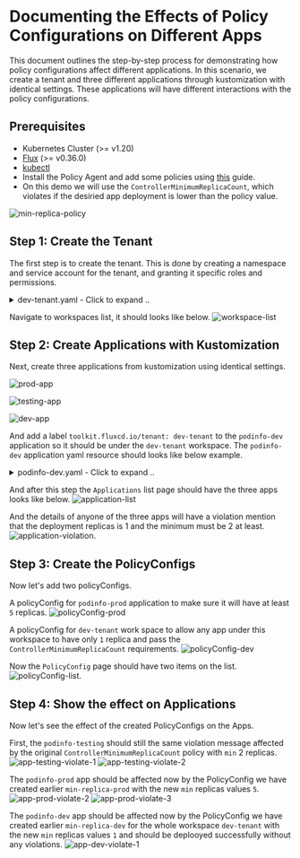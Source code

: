 # Documenting the Effects of Policy Configurations on Different Apps

This document outlines the step-by-step process for demonstrating how policy configurations affect different applications. In this scenario, we create a tenant and three different applications through kustomization with identical settings. These applications will have different interactions with the policy configurations.

## Prerequisites

- Kubernetes Cluster (>= v1.20)
- [Flux](https://fluxcd.io/flux/installation/) (>= v0.36.0)
- [kubectl](https://kubernetes.io/docs/tasks/tools/#kubectl)
- Install the Policy Agent and add some policies using [this](/docs/demo//end-to-end-demo.md#Configurations) guide.
- On this demo we will use the `ControllerMinimumReplicaCount`, which violates if the desiried app deployment is lower than the policy value.

![min-replica-policy](imgs/policy-min-replica.png)


## Step 1: Create the Tenant

The first step is to create the tenant. This is done by creating a namespace and service account for the tenant, and granting it specific roles and permissions.


<details>
  <summary>dev-tenant.yaml - Click to expand .. </summary>

```yaml
apiVersion: v1
kind: Namespace
metadata:
  creationTimestamp: null
  labels:
    toolkit.fluxcd.io/tenant: dev-tenant
  name: dev-ns
spec: {}
status: {}
---
apiVersion: v1
kind: ServiceAccount
metadata:
  creationTimestamp: null
  labels:
    toolkit.fluxcd.io/tenant: dev-tenant
  name: dev-tenant
  namespace: dev-ns
---
apiVersion: rbac.authorization.k8s.io/v1
kind: Role
metadata:
  creationTimestamp: null
  labels:
    toolkit.fluxcd.io/tenant: dev-tenant
  name: dev-tenant-service-account
  namespace: dev-ns
rules:
- apiGroups:
  - ""
  resources:
  - namespaces
  - pods
  verbs:
  - list
  - get
---
apiVersion: rbac.authorization.k8s.io/v1
kind: RoleBinding
metadata:
  creationTimestamp: null
  labels:
    toolkit.fluxcd.io/tenant: dev-tenant
  name: dev-tenant-service-account
  namespace: dev-ns
roleRef:
  apiGroup: rbac.authorization.k8s.io
  kind: Role
  name: dev-tenant-service-account
subjects:
- kind: ServiceAccount
  name: dev-tenant
  namespace: dev-ns
```
</details>

Navigate to workspaces list, it should looks like below.
 ![workspace-list](imgs/workspaces.png)


## Step 2: Create Applications with Kustomization

Next, create three applications from kustomization using identical settings.

  ![prod-app](imgs/application-prod.png)

  ![testing-app](imgs/application-testing.png)

  ![dev-app](imgs/application-dev.png)

And add a label `toolkit.fluxcd.io/tenant: dev-tenant` to the `podinfo-dev` application so it should be under the `dev-tenant` workspace. The `podinfo-dev` application yaml resource should looks like below example.

<details>
  <summary>podinfo-dev.yaml - Click to expand .. </summary>

```yaml
apiVersion: kustomize.toolkit.fluxcd.io/v1beta2
kind: Kustomization
metadata:
  creationTimestamp: null
  name: podinfo-dev
  namespace: dev-ns
  labels:
    toolkit.fluxcd.io/tenant: dev-tenant
spec:
  interval: 10m0s
  path: ./kustomize
  prune: true
  sourceRef:
    kind: GitRepository
    name: podinfo
    namespace: apps
  targetNamespace: dev-ns
```
</details>

And after this step the `Applications` list page should have the three apps looks like below.
![application-list](imgs/application-list.png)

And the details of anyone of the three apps will have a violation mention that the deployment replicas is 1 and the minimum must be 2 at least.
![application-violation](imgs/application-prod-violation-1.png).

## Step 3: Create the PolicyConfigs

Now let's add two policyConfigs.

A policyConfig for `podinfo-prod` application to make sure it will have at least `5` replicas.
![policyConfig-prod](imgs/policyConfig-prod.png)

A policyConfig for `dev-tenant` work space to allow any app under this workspace to have only `1` replica and pass the `ControllerMinimumReplicaCount` requirements.
![policyConfig-dev](imgs/policyConfig-dev.png)

Now the `PolicyConfig` page should have two items on the list.
![policyConfig-list](imgs/policyConfig-list.png).

## Step 4: Show the effect on Applications

Now let's see the effect of the created PolicyConfigs on the Apps.

First, the `podinfo-testing` should still the same violation message affected by the original `ControllerMinimumReplicaCount` policy with `min` 2 replicas.
![app-testing-violate-1](imgs/application-testing-violation-1.png)
![app-testing-violate-2](imgs/application-testing-violation-2.png)

The `podinfo-prod` app should be affected now by the PolicyConfig we have created earlier `min-replica-prod` with the new `min` replicas values `5`.
![app-prod-violate-2](imgs/application-prod-violation-2.png)
![app-prod-violate-3](imgs/application-prod-violation-3.png)

The `podinfo-dev` app should be affected now by the PolicyConfig we have created earlier `min-replica-dev` for the whole workspace `dev-tenant` with the new `min` replicas values `1` and should be deplooyed successfully without any violations.
![app-dev-violate-1](imgs/application-dev-violation-1.png)
